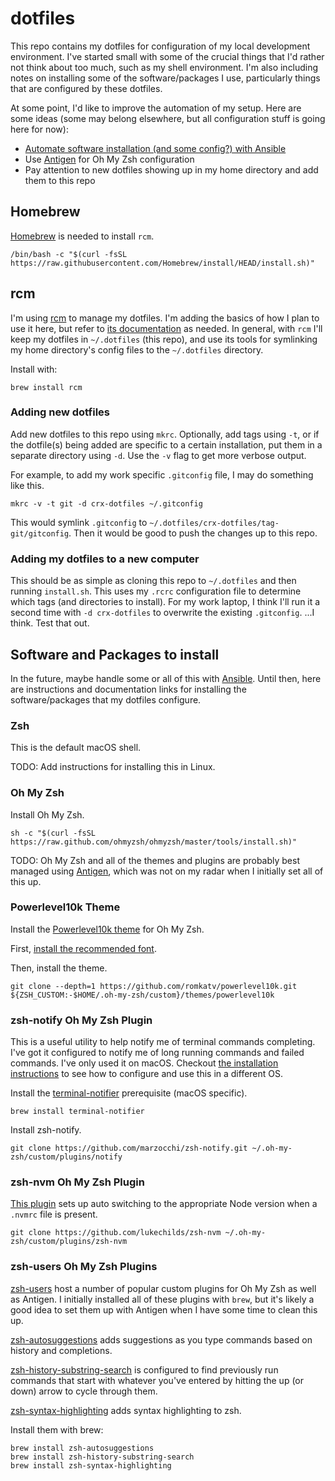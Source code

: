 # dotfiles

This repo contains my dotfiles for configuration of my local development environment. I've started small with some of the crucial things that I'd rather not think about too much, such as my shell environment. I'm also including notes on installing some of the software/packages I use, particularly things that are configured by these dotfiles.

At some point, I'd like to improve the automation of my setup. Here are some ideas (some may belong elsewhere, but all configuration stuff is going here for now):

- [Automate software installation (and some config?) with Ansible](https://frontendmasters.com/courses/developer-productivity/the-problem-statement/)
- Use [Antigen](https://antigen.sharats.me/) for Oh My Zsh configuration
- Pay attention to new dotfiles showing up in my home directory and add them to this repo

## Homebrew

[Homebrew](https://brew.sh/) is needed to install `rcm`.

``` shell
/bin/bash -c "$(curl -fsSL https://raw.githubusercontent.com/Homebrew/install/HEAD/install.sh)"
```

## rcm

I'm using [rcm](https://github.com/thoughtbot/rcm) to manage my dotfiles. I'm adding the basics of how I plan to use it here, but refer to [its documentation](https://thoughtbot.github.io/rcm/rcm.7.html) as needed. In general, with `rcm` I'll keep my dotfiles in `~/.dotfiles` (this repo), and use its tools for symlinking my home directory's config files to the `~/.dotfiles` directory.

Install with:

``` shell
brew install rcm
```

### Adding new dotfiles

Add new dotfiles to this repo using `mkrc`. Optionally, add tags using `-t`, or if the dotfile(s) being added are specific to a certain installation, put them in a separate directory using `-d`. Use the `-v` flag to get more verbose output.

For example, to add my work specific `.gitconfig` file, I may do something like this.

``` shell
mkrc -v -t git -d crx-dotfiles ~/.gitconfig
```

This would symlink `.gitconfig` to `~/.dotfiles/crx-dotfiles/tag-git/gitconfig`. Then it would be good to push the changes up to this repo.

### Adding my dotfiles to a new computer

This should be as simple as cloning this repo to `~/.dotfiles` and then running `install.sh`. This uses my `.rcrc` configuration file to determine which tags (and directories to install). For my work laptop, I think I'll run it a second time with `-d crx-dotfiles` to overwrite the existing `.gitconfig`. ...I think. Test that out.

## Software and Packages to install

In the future, maybe handle some or all of this with [Ansible](https://www.ansible.com/). Until then, here are instructions and documentation links for installing the software/packages that my dotfiles configure.

### Zsh

This is the default macOS shell.

TODO: Add instructions for installing this in Linux.

### Oh My Zsh

Install Oh My Zsh.

``` shell
sh -c "$(curl -fsSL https://raw.github.com/ohmyzsh/ohmyzsh/master/tools/install.sh)"
```

TODO: Oh My Zsh and all of the themes and plugins are probably best managed using [Antigen](https://antigen.sharats.me/), which was not on my radar when I initially set all of this up.

### Powerlevel10k Theme

Install the [Powerlevel10k theme](https://github.com/romkatv/powerlevel10k#getting-started) for Oh My Zsh.

First, [install the recommended font](https://github.com/romkatv/powerlevel10k#meslo-nerd-font-patched-for-powerlevel10k).

Then, install the theme.

``` shell
git clone --depth=1 https://github.com/romkatv/powerlevel10k.git ${ZSH_CUSTOM:-$HOME/.oh-my-zsh/custom}/themes/powerlevel10k
```

### zsh-notify Oh My Zsh Plugin

This is a useful utility to help notify me of terminal commands completing. I've got it configured to notify me of long running commands and failed commands. I've only used it on macOS. Checkout [the installation instructions](https://github.com/marzocchi/zsh-notify) to see how to configure and use this in a different OS.

Install the [terminal-notifier](https://github.com/julienXX/terminal-notifier) prerequisite (macOS specific).

``` shell
brew install terminal-notifier
```

Install zsh-notify.

``` shell
git clone https://github.com/marzocchi/zsh-notify.git ~/.oh-my-zsh/custom/plugins/notify
```

### zsh-nvm Oh My Zsh Plugin

[This plugin](https://github.com/lukechilds/zsh-nvm) sets up auto switching to the appropriate Node version when a `.nvmrc` file is present.

``` shell
git clone https://github.com/lukechilds/zsh-nvm ~/.oh-my-zsh/custom/plugins/zsh-nvm
```

### zsh-users Oh My Zsh Plugins

[zsh-users](https://github.com/zsh-users) host a number of popular custom plugins for Oh My Zsh as well as Antigen. I initially installed all of these plugins with `brew`, but it's likely a good idea to set them up with Antigen when I have some time to clean this up.

[zsh-autosuggestions](https://github.com/zsh-users/zsh-autosuggestions) adds suggestions as you type commands based on history and completions.

[zsh-history-substring-search](https://github.com/zsh-users/zsh-history-substring-search) is configured to find previously run commands that start with whatever you've entered by hitting the up (or down) arrow to cycle through them.

[zsh-syntax-highlighting](https://github.com/zsh-users/zsh-syntax-highlighting) adds syntax highlighting to zsh.

Install them with brew:

``` shell
brew install zsh-autosuggestions
brew install zsh-history-substring-search
brew install zsh-syntax-highlighting
```
